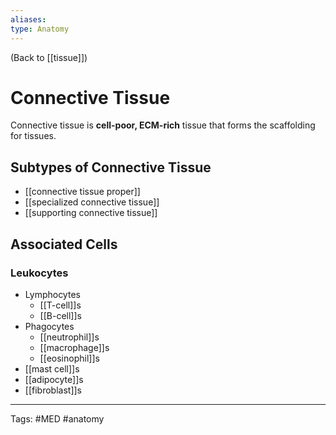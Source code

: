 ```yaml
---
aliases: 
type: Anatomy
---
```


(Back to [[tissue]])

# Connective Tissue

Connective tissue is **cell-poor, ECM-rich** tissue that forms the scaffolding for tissues.

## Subtypes of Connective Tissue
- [[connective tissue proper]]
- [[specialized connective tissue]]
- [[supporting connective tissue]]
## Associated Cells
### Leukocytes
- Lymphocytes
	- [[T-cell]]s
	- [[B-cell]]s
- Phagocytes
	- [[neutrophil]]s
	- [[macrophage]]s
	- [[eosinophil]]s
- [[mast cell]]s
- [[adipocyte]]s
- [[fibroblast]]s

---
Tags: #MED #anatomy 